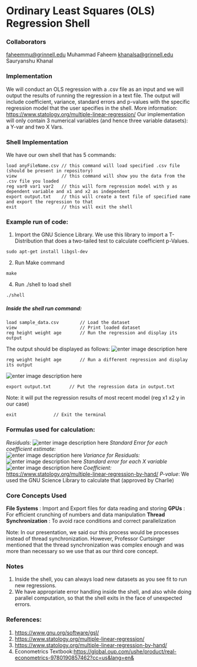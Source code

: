 ﻿# Ordinary Least Squares (OLS) Regression Shell

### Collaborators

 faheemmu@grinnell.edu  Muhammad Faheem
 khanalsa@grinnell.edu Sauryanshu Khanal

### Implementation

We will conduct an OLS regression with a .csv file as an input and we will output the results of running the regression in a text file. The output will include coefficient, variance, standard errors and p-values with the specific regression model that the user specifies in the shell. 
More information: https://www.statology.org/multiple-linear-regression/
Our implementation will only contain 3 numerical variables (and hence three variable datasets): a Y-var and two X Vars.

### Shell Implementation

We have our own shell that has 5 commands:
```
load anyFileName.csv // this command will load specified .csv file (should be present in repository)
view                 // this command will show you the data from the .csv file you loaded
reg var0 var1 var2   // this will form regression model with y as dependent variable and x1 and x2 as independent 
export output.txt    // this will create a text file of specified name and export the regression to that
exit                 // this will exit the shell 
```

### Example run of code:

1. Import the GNU Science Library. We use this library to import a T-Distribution that does a two-tailed test to calculate coefficient p-Values.
```
sudo apt-get install libgsl-dev
```
2. Run Make command 
```
make
```
4. Run ./shell to load shell
```
./shell
``` 

##### Inside the shell run command:

```
load sample_data.csv   		// Load the dataset
view              			// Print loaded dataset 
reg height weight age       // Run the regression and display its output
```
The output should be displayed as follows: 
![enter image description here](https://imgur.com/0HgUX3zl.png)

```
reg weight height age       // Run a different regression and display its output
```
![enter image description here](https://imgur.com/N3sSPphl.png)

```
export output.txt 		// Put the regression data in output.txt 
```
Note: it will put the regression results of most recent model (reg x1 x2 y in our case) 
```
exit              // Exit the terminal 
```

### Formulas used for calculation: 
*Residuals:*
![enter image description here](https://imgur.com/zTFiSCQl.png)
*Standard Error for each coefficient estimate:*   
![enter image description here](https://imgur.com/KnunKSsl.png)
*Variance for Residuals:*         
![enter image description here](https://imgur.com/FurO2YFl.png)
*Standard error for each X variable*
![enter image description here](https://imgur.com/mokjyMWl.png)
*Coefficient:*      https://www.statology.org/multiple-linear-regression-by-hand/
*P-value*: We used the GNU Science Library to calculate that (approved by Charlie)


### Core Concepts Used 

**File Systems**           : Import and Export files for data reading and storing 
**GPUs**                   : For efficient crunching of numbers and data manipulation 
**Thread Synchronization** : To avoid race conditions and correct parallelization

Note: In our presentation, we said our this process would be processes instead of thread synchronization. However, Professor Curtsinger mentioned that the thread synchronization was complex enough and was more than necessary so we use that as our third core concept.

### Notes
1. Inside the shell, you can always load new datasets as you see fit to run new regressions.
2. We have appropriate error handling inside the shell, and also while doing parallel computation, so that the shell exits in the face of unexpected errors.
### References:
1. https://www.gnu.org/software/gsl/
2. https://www.statology.org/multiple-linear-regression/
3. https://www.statology.org/multiple-linear-regression-by-hand/
4. Econometrics Textbook:https://global.oup.com/ushe/product/real-econometrics-9780190857462?cc=us&lang=en&












